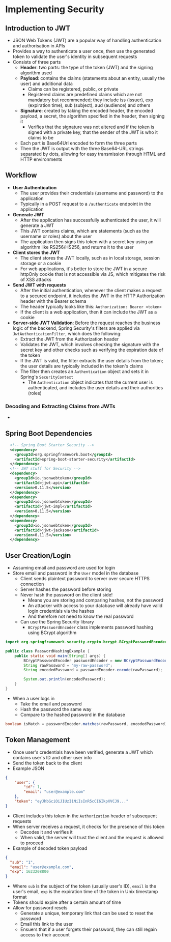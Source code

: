 # Implementing Security

## Introduction to JWT

- JSON Web Tokens (JWT) are a popular way of handling authentication and authorisation in APIs
- Provides a way to authenticate a user once, then use the generated token to validate the user's identity in subsequent requests
- Consists of three parts
  - **Header**: two parts: the type of the token (JWT) and the signing algorithm used
  - **Payload**: contains the claims (statements about an entity, usually the user) and additional data
    - Claims can be registered, public, or private
    - Registered claims are predefined claims which are not mandatory but recommended; they include iss (issuer), exp (expiration time), sub (subject), aud (audience) and others
  - **Signature**: created by taking the encoded header, the encoded payload, a secret, the algorithm specified in the header, then signing it
    - Verifies that the signature was not altered and if the token is signed with a private key, that the sender of the JWT is who it claims to be
  - Each part is Base64Url encoded to form the three parts
  - Then the JWT is output with the three Base64-URL strings separated by dots, allowing for easy transmission through HTML and HTTP environments

## Workflow

- **User Authentication**
  - The user provides their credentials (username and password) to the application
  - Typically in a POST request to a `/authenticate` endpoint in the application
- **Generate JWT**
  - After the application has successfully authenticated the user, it will generate a JWT
  - This JWT contains claims, which are statements (such as the username or roles) about the user
  - The application then signs this token with a secret key using an algorithm like RS256/HS256, and returns it to the user
- **Client stores the JWT**
  - The client stores the JWT locally, such as in local storage, session storage or a cookie
  - For web applications, it's better to store the JWT in a secure httpOnly cookie that is not accessible via JS, which mitigates the risk of XSS attacks
- **Send JWT with requests**
  - After the initial authentication, whenever the client makes a request to a secured endpoint, it includes the JWT in the HTTP Authorization header with the Bearer schema
  - The header typically looks like this: `Authorization: Bearer <token>`
  - If the client is a web application, then it can include the JWT as a cookie
- **Server-side JWT Validation**: Before the request reaches the business logic of the backend, Spring Security's filters are applied via `JwtAuthenticationFilter`, which does the following:
  - Extract the JWT from the Authorization header
  - Validates the JWT, which involves checking the signature with the secret key and other checks such as verifying the expiration date of the token
  - If the JWT is valid, the filter extracts the user details from the token; the user details are typically included in the token's claims
  - The filter then creates an `Authentication` object and sets it in Spring's `SecurityContext`
    - The `Authentication` object indicates that the current user is authenticated, and includes the user details and their authorities (roles)

### Decoding and Extracting Claims from JWTs

-

## Spring Boot Dependencies

```xml
  <!-- Spring Boot Starter Security -->
  <dependency>
    <groupId>org.springframework.boot</groupId>
    <artifactId>spring-boot-starter-security</artifactId>
  </dependency>
  <!-- JWT stuff for Security -->
  <dependency>
    <groupId>io.jsonwebtoken</groupId>
    <artifactId>jjwt-api</artifactId>
    <version>0.11.5</version>
  </dependency>
  <dependency>
    <groupId>io.jsonwebtoken</groupId>
    <artifactId>jjwt-impl</artifactId>
    <version>0.11.5</version>
  </dependency>
  <dependency>
    <groupId>io.jsonwebtoken</groupId>
    <artifactId>jjwt-jackson</artifactId>
    <version>0.11.5</version>
  </dependency>
```

## User Creation/Login

- Assuming email and password are used for login
- Store email and password in the `User` model in the database
  - Client sends plaintext password to server over secure HTTPS connection
  - Server hashes the password before storing
  - Never hash the password on the client side!
    - Means you are storing and comparing hashes, not the password
    - An attacker with access to your database will already have valid login credentials via the hashes
    - And therefore not need to know the real password
  - Can use the Spring Security library
    - `BCryptPasswordEncoder` class implements password hashing using BCrypt algorithm

```java
import org.springframework.security.crypto.bcrypt.BCryptPasswordEncoder;

public class PasswordHashingExample {
    public static void main(String[] args) {
        BCryptPasswordEncoder passwordEncoder = new BCryptPasswordEncoder();
        String rawPassword = "my-raw-password";
        String encodedPassword = passwordEncoder.encode(rawPassword);

        System.out.println(encodedPassword);
    }
}
```

- When a user logs in
  - Take the email and password
  - Hash the password the same way
  - Compare to the hashed password in the database

```java
boolean isMatch = passwordEncoder.matches(rawPassword, encodedPassword);
```

## Token Management

- Once user's credentials have been verified, generate a JWT which contains user's ID and other user info
- Send the token back to the client
- Example JSON

```json
{
    "user": {
        "id": 1,
        "email": "user@example.com"
    },
    "token": "eyJhbGciOiJIUzI1NiIsInR5cCI6IkpXVCJ9..."
}
```

- Client includes this token in the `Authorization` header of subsequent requests
- When server receives a request, it checks for the presence of this token
  - Decodes it and verifies it
  - When valid, the server will trust the client and the request is allowed to proceed
- Example of decoded token payload

```json
{
  "sub": "1",
  "email": "user@example.com",
  "exp": 1623208800
}
```

- Where `sub` is the subject of the token (usually user's ID), `email` is the user's email, `exp` is the expiration time of the token in Unix timestamp format
- Tokens should expire after a certain amount of time
- Allow for password resets
  - Generate a unique, temporary link that can be used to reset the password
  - Email this link to the user
  - Ensuers that if a user forgets their password, they can still regain access to their account
